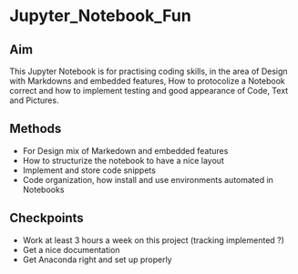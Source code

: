 # Jupyter_Notebook_Fun

## Aim
This Jupyter Notebook is for practising coding skills, in the area of Design with Markdowns and embedded features, How to protocolize a Notebook correct and how to implement testing and good appearance of Code, Text and Pictures.

## Methods

- For Design mix of Markedown and embedded features
- How to structurize the notebook to have a nice layout
- Implement and store code snippets
- Code organization, how install and use environments automated in Notebooks

## Checkpoints

- Work at least 3 hours a week on this project (tracking implemented ?)
- Get a nice documentation
- Get Anaconda right and set up properly 
